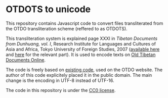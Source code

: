 # OTDOTS to unicode

This repository contains Javascript code to convert files transliterated from the OTDO transliteration scheme (reffered to as OTDOTS). 

This transliteration system is explained page XXXI in *Tibetan Documents from Dunhuang, vol. I*, Research Institute for Languages and Cultures of Asia and Africa, Tokyo University of Foreign Studies, 2007 ([available here](http://repository.tufs.ac.jp/bitstream/10108/70256/1/Old+Tibetan1_00.pdf#32) and [here](http://otdo.aa-ken.jp/site/editorialPolicy) for the relevant part). It is used to encode texts on [Old Tibetan Documents Online](http://otdo.aa-ken.jp/).

The code is freely based on [existing code](http://otdo.aa-ken.jp/js/encodingTib.js), used on the OTDO website. The author of this code explicitely placed it in the public domain. The main change is the encoding in UTF-8 instead of UTF-16.

The code in this repository is under the [CC0 license](LICENSE).
